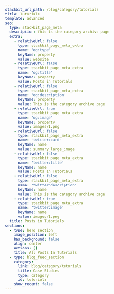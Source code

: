 ```yaml
---
stackbit_url_path: /blog/category/tutorials
title: Tutorials
template: advanced
seo:
  type: stackbit_page_meta
  description: This is the category archive page
  extra:
    - relativeUrl: false
      type: stackbit_page_meta_extra
      name: 'og:type'
      keyName: property
      value: website
    - relativeUrl: false
      type: stackbit_page_meta_extra
      name: 'og:title'
      keyName: property
      value: Posts in Tutorials
    - relativeUrl: false
      type: stackbit_page_meta_extra
      name: 'og:description'
      keyName: property
      value: This is the category archive page
    - relativeUrl: true
      type: stackbit_page_meta_extra
      name: 'og:image'
      keyName: property
      value: images/1.png
    - relativeUrl: false
      type: stackbit_page_meta_extra
      name: 'twitter:card'
      keyName: name
      value: summary_large_image
    - relativeUrl: false
      type: stackbit_page_meta_extra
      name: 'twitter:title'
      keyName: name
      value: Posts in Tutorials
    - relativeUrl: false
      type: stackbit_page_meta_extra
      name: 'twitter:description'
      keyName: name
      value: This is the category archive page
    - relativeUrl: true
      type: stackbit_page_meta_extra
      name: 'twitter:image'
      keyName: name
      value: images/1.png
  title: Posts in Tutorials
sections:
  - type: hero_section
    image_position: left
    has_background: false
    align: center
    actions: []
    title: All Posts In Tutorials
  - type: blog_feed_section
    category:
      link: blog/category/tutorials
      title: Case Studies
      type: category
      id: tutorials
    show_recent: false
---
```

